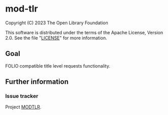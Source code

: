 # mod-tlr

Copyright (C) 2023 The Open Library Foundation

This software is distributed under the terms of the Apache License,
Version 2.0. See the file "[LICENSE](LICENSE)" for more information.

## Goal

FOLIO compatible title level requests functionality.

## Further information

### Issue tracker

Project [MODTLR](https://issues.folio.org/browse/MODTLR).
